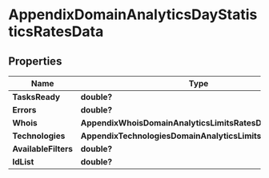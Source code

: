 # AppendixDomainAnalyticsDayStatisticsRatesData


## Properties

| Name | Type | Description | Notes |
|------------ | ------------- | ------------- | -------------|
**TasksReady** | **double?** |  |[optional]|
**Errors** | **double?** |  |[optional]|
**Whois** | **AppendixWhoisDomainAnalyticsLimitsRatesDataInfo** |  |[optional]|
**Technologies** | **AppendixTechnologiesDomainAnalyticsLimitsRatesDataInfo** |  |[optional]|
**AvailableFilters** | **double?** |  |[optional]|
**IdList** | **double?** |  |[optional]|